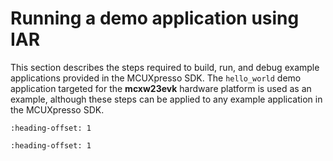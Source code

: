 # Running a demo application using IAR

This section describes the steps required to build, run, and debug example applications provided in the MCUXpresso SDK. The `hello_world` demo application targeted for the **mcxw23evk** hardware platform is used as an example, although these steps can be applied to any example application in the MCUXpresso SDK.


```{include} ../topics/build_an_example_application.md
:heading-offset: 1
```

```{include} ../topics/run_an_example_application_001.md
:heading-offset: 1
```

